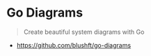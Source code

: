 # Go Diagrams

> Create beautiful system diagrams with Go

- https://github.com/blushft/go-diagrams
